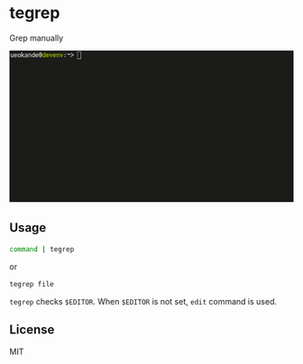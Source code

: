 # tegrep
Grep manually

![Screenshot of tegrep](./screenshot.gif)

Usage
-----

```sh
command | tegrep
```

or

```sh
tegrep file
```

`tegrep` checks `$EDITOR`.  When `$EDITOR` is not set, `edit` command is used.

License
-------

MIT
